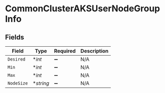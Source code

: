 # CommonClusterAKSUserNodeGroupInfo


## Fields

| Field              | Type               | Required           | Description        |
| ------------------ | ------------------ | ------------------ | ------------------ |
| `Desired`          | **int*             | :heavy_minus_sign: | N/A                |
| `Min`              | **int*             | :heavy_minus_sign: | N/A                |
| `Max`              | **int*             | :heavy_minus_sign: | N/A                |
| `NodeSize`         | **string*          | :heavy_minus_sign: | N/A                |